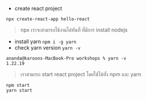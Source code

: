 
- create react project

```
npx create-react-app hello-react
```

> npx เราจะสามารถใช้งานได้ทันที่ ที่มีการ install nodejs

- install yarn `npm i -g yarn`
- check yarn version `yarn -v`

```
ananda@karoons-MacBook-Pro workshops % yarn -v
1.22.19
```

> เราสามารถ start react project โดยใช้ได้ทั้ง npm และ yarn
```
npm start
yarn start
```